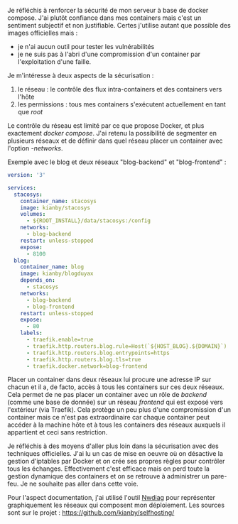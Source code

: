 <!-- title: Sécurisation Docker : des pistes -->
<!-- category: Hébergement -->

Je réfléchis à renforcer la sécurité de mon serveur à base de docker compose. J'ai plutôt confiance dans mes containers mais c'est un sentiment subjectif et non justifiable. Certes j'utilise autant que possible des images officielles mais :
- je n'ai aucun outil pour tester les vulnérabilités 
- je ne suis pas à l'abri d'une compromission d'un container par l'exploitation d'une faille.

Je m'intéresse à deux aspects de la sécurisation :
1. le réseau : le contrôle des flux intra-containers et des containers vers l'hôte
2. les permissions : tous mes containers s'exécutent actuellement en tant que *root*

Le contrôle du réseau est limité par ce que propose Docker, et plus exactement *docker compose*. J'ai retenu la possibilité de segmenter en plusieurs réseaux et de définir dans quel réseau placer un container avec l'option *-networks*.   

Exemple avec le blog et deux réseaux "blog-backend" et "blog-frontend" :

```yaml
version: '3'

services:
  stacosys:
    container_name: stacosys
    image: kianby/stacosys
    volumes:
      - ${ROOT_INSTALL}/data/stacosys:/config
    networks:
      - blog-backend
    restart: unless-stopped
    expose:
      - 8100
  blog:
    container_name: blog
    image: kianby/blogduyax
    depends_on:
      - stacosys     
    networks: 
      - blog-backend
      - blog-frontend
    restart: unless-stopped
    expose:
      - 80
    labels:
      - traefik.enable=true
      - traefik.http.routers.blog.rule=Host(`${HOST_BLOG}.${DOMAIN}`)
      - traefik.http.routers.blog.entrypoints=https
      - traefik.http.routers.blog.tls=true
      - traefik.docker.network=blog-frontend
```      

Placer un container dans deux réseaux lui procure une adresse IP sur chacun et il a, de facto, accès à tous les containers sur ces deux réseaux. Cela permet de ne pas placer un container avec un rôle de *backend* (comme une base de donnée) sur un réseau *frontend* qui est exposé vers l'extérieur (via Traefik). Cela protège un peu plus d'une compromission d'un container mais ce n'est pas extraordinaire car chaque container peut accéder à la machine hôte et à tous les containers des réseaux auxquels il appartient et ceci sans restriction. 

Je réfléchis à des moyens d'aller plus loin dans la sécurisation avec des techniques officielles. J'ai lu un cas de mise en oeuvre où on désactive la gestion d'iptables par Docker et on crée ses propres règles pour contrôler tous les échanges. Effectivement c'est efficace mais on perd toute la gestion dynamique des containers et on se retrouve à administrer un pare-feu. Je ne souhaite pas aller dans cette voie. 

Pour l'aspect documentation, j'ai utilisé l'outil [Nwdiag](http://blockdiag.com/en/nwdiag/nwdiag-examples.html) pour représenter graphiquement les réseaux qui composent mon déploiement. Les sources sont sur le projet : https://github.com/kianby/selfhosting/



